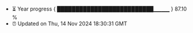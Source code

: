 - ⏳ Year progress { ██████████████████████████▁▁▁▁ } 87.10 %
- ⏰ Updated on Thu, 14 Nov 2024 18:30:31 GMT

